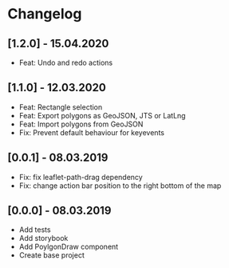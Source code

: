 # Changelog

## [1.2.0] - 15.04.2020

-   Feat: Undo and redo actions

## [1.1.0] - 12.03.2020

-   Feat: Rectangle selection
-   Feat: Export polygons as GeoJSON, JTS or LatLng
-   Feat: Import polygons from GeoJSON
-   Fix: Prevent default behaviour for keyevents

## [0.0.1] - 08.03.2019

-   Fix: fix leaflet-path-drag dependency
-   Fix: change action bar position to the right bottom of the map

## [0.0.0] - 08.03.2019

-   Add tests
-   Add storybook
-   Add PoylgonDraw component
-   Create base project
